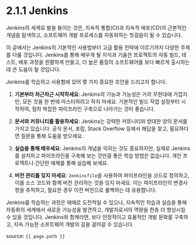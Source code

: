 # 2.1.1 Jenkins

Jenkins의 세계로 발을 들이는 것은, 지속적 통합(CI)과 지속적 배포(CD)의 근본적인 개념을 탐색하고, 소프트웨어 개발 프로세스를 자동화하는 첫걸음이 될 수 있습니다.

이 글에서는 Jenkins의 기본적인 사용법부터 고급 활용 전략에 이르기까지 다양한 주제를 다룰 것입니다. Jenkins를 통해 배우게 될 지식과 기술은 프로젝트의 자동 빌드, 테스트, 배포 과정을 원활하게 만들고, 더 높은 품질의 소프트웨어를 보다 빠르게 출시하는 데 큰 도움이 될 것입니다.

Jenkins를 학습하고 사용함에 있어 몇 가지 중요한 조언을 드리고자 합니다:

1. **기본부터 차근차근 시작하세요**: Jenkins의 기능과 가능성은 거의 무한대에 가깝지만, 모든 것을 한 번에 마스터하려고 하지 마세요. 기본적인 빌드 작업 설정부터 시작하여, 점차 복잡한 파이프라인 구축으로 나아가는 것이 좋습니다.

2. **문서와 커뮤니티를 활용하세요**: Jenkins는 강력한 커뮤니티와 방대한 양의 문서를 가지고 있습니다. 공식 문서, 포럼, Stack Overflow 등에서 해답을 찾고, 필요하다면 질문을 통해 도움을 받으세요.

3. **실습을 통해 배우세요**: Jenkins의 개념을 익히는 것도 중요하지만, 실제로 Jenkins를 설치하고 파이프라인을 구축해 보는 것만큼 좋은 학습 방법은 없습니다. 개인 프로젝트나 간단한 예제를 통해 실습해 보세요.

4. **버전 관리를 잊지 마세요**: `Jenkinsfile`을 사용하여 파이프라인을 코드로 정의하고, 이를 소스 코드와 함께 버전 관리하는 것을 잊지 마세요. 이는 파이프라인의 변경사항을 추적하고, 필요한 경우 이전 버전으로 롤백하는 데 유용합니다.

Jenkins를 학습하는 과정은 때때로 도전적일 수 있으나, 지속적인 학습과 실습을 통해 자동화의 세계에서 새로운 가능성을 발견하고, 개발자로서의 역량을 한층 더 향상시킬 수 있을 것입니다. Jenkins와 함께라면, 보다 안정적이고 효율적인 개발 문화를 구축하고, 지속 가능한 소프트웨어 개발의 길을 걸어갈 수 있습니다.

source: `{{ page.path }}`
